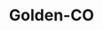 ---
title: Golden-CO
slug: golden-co
f_state:
- cms/state/colorado.md
f_locations:
- cms/payday-loan/advance-america-1413.md
- cms/payday-loan/allied-cash-advance-3871.md
- cms/payday-loan/etc-service-centers-16844.md
- cms/payday-loan/fast-cash-of-colorado-17813.md
- cms/payday-loan/paycheck-loan-stores-23690.md
updated-on: '2024-05-30T13:41:28.615Z'
created-on: '2024-05-30T13:41:28.615Z'
published-on: '2024-05-30T13:54:32.469Z'
f_city: Golden
layout: '[city].html'
tags: city
---